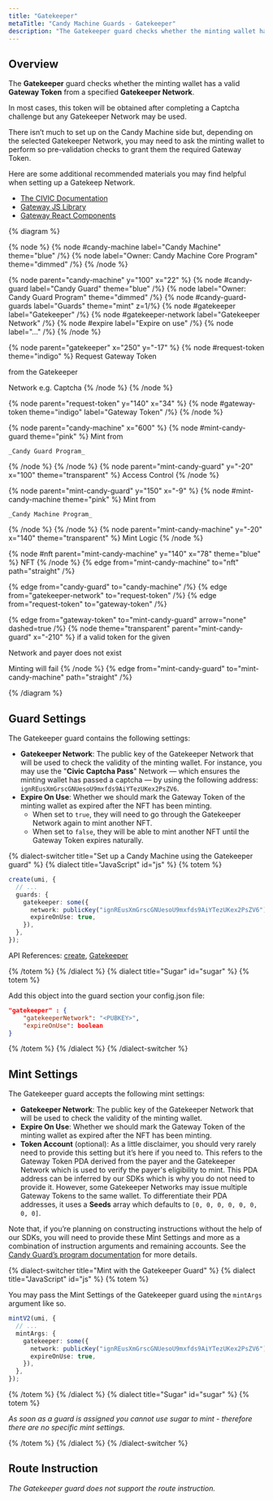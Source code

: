 ```yaml
---
title: "Gatekeeper"
metaTitle: "Candy Machine Guards - Gatekeeper"
description: "The Gatekeeper guard checks whether the minting wallet has a valid Gateway Token from a specified Gatekeeper Network."
---
```


## Overview

The **Gatekeeper** guard checks whether the minting wallet has a valid **Gateway Token** from a specified **Gatekeeper Network**.

In most cases, this token will be obtained after completing a Captcha challenge but any Gatekeeper Network may be used.

There isn’t much to set up on the Candy Machine side but, depending on the selected Gatekeeper Network, you may need to ask the minting wallet to perform so pre-validation checks to grant them the required Gateway Token.

Here are some additional recommended materials you may find helpful when setting up a Gatekeep Network.

- [The CIVIC Documentation](https://docs.civic.com/civic-pass/overview)
- [Gateway JS Library](https://www.npmjs.com/package/@identity.com/solana-gateway-ts)
- [Gateway React Components](https://www.npmjs.com/package/@civic/solana-gateway-react)

{% diagram  %}

{% node %}
{% node #candy-machine label="Candy Machine" theme="blue" /%}
{% node label="Owner: Candy Machine Core Program" theme="dimmed" /%}
{% /node %}

{% node parent="candy-machine" y="100" x="22" %}
{% node #candy-guard label="Candy Guard" theme="blue" /%}
{% node label="Owner: Candy Guard Program" theme="dimmed" /%}
{% node #candy-guard-guards label="Guards" theme="mint" z=1/%}
{% node #gatekeeper label="Gatekeeper" /%}
{% node #gatekeeper-network label="Gatekeeper Network" /%}
{% node #expire label="Expire on use" /%}
{% node label="..." /%}
{% /node %}

{% node parent="gatekeeper" x="250" y="-17" %}
{% node #request-token theme="indigo" %}
Request Gateway Token

from the Gatekeeper

Network e.g. Captcha
{% /node %}
{% /node %}

{% node parent="request-token" y="140" x="34" %}
{% node #gateway-token theme="indigo" label="Gateway Token" /%}
{% /node %}

{% node parent="candy-machine" x="600" %}
  {% node #mint-candy-guard theme="pink" %}
    Mint from

    _Candy Guard Program_
  {% /node %}
{% /node %}
{% node parent="mint-candy-guard" y="-20" x="100" theme="transparent" %}
  Access Control
{% /node %}

{% node parent="mint-candy-guard" y="150" x="-9" %}
  {% node #mint-candy-machine theme="pink" %}
    Mint from 
    
    _Candy Machine Program_
  {% /node %}
{% /node %}
{% node parent="mint-candy-machine" y="-20" x="140" theme="transparent" %}
  Mint Logic
{% /node %}

{% node #nft parent="mint-candy-machine" y="140" x="78" theme="blue" %}
  NFT
{% /node %}
{% edge from="mint-candy-machine" to="nft" path="straight" /%}

{% edge from="candy-guard" to="candy-machine" /%}
{% edge from="gatekeeper-network" to="request-token" /%}
{% edge from="request-token" to="gateway-token" /%}

{% edge from="gateway-token" to="mint-candy-guard" arrow="none" dashed=true /%}
{% node theme="transparent" parent="mint-candy-guard" x="-210" %}
if a valid token for the given

Network and payer does not exist 

Minting will fail
{% /node %}
{% edge from="mint-candy-guard" to="mint-candy-machine" path="straight" /%}


{% /diagram %}
## Guard Settings

The Gatekeeper guard contains the following settings:

- **Gatekeeper Network**: The public key of the Gatekeeper Network that will be used to check the validity of the minting wallet. For instance, you may use the "**Civic Captcha Pass**" Network — which ensures the minting wallet has passed a captcha — by using the following address: `ignREusXmGrscGNUesoU9mxfds9AiYTezUKex2PsZV6`.
- **Expire On Use**: Whether we should mark the Gateway Token of the minting wallet as expired after the NFT has been minting.
  - When set to `true`, they will need to go through the Gatekeeper Network again to mint another NFT.
  - When set to `false`, they will be able to mint another NFT until the Gateway Token expires naturally.

{% dialect-switcher title="Set up a Candy Machine using the Gatekeeper guard" %}
{% dialect title="JavaScript" id="js" %}
{% totem %}

```ts
create(umi, {
  // ...
  guards: {
    gatekeeper: some({
      network: publicKey("ignREusXmGrscGNUesoU9mxfds9AiYTezUKex2PsZV6"),
      expireOnUse: true,
    }),
  },
});
```

API References: [create](https://mpl-candy-machine-js-docs.vercel.app/functions/create.html), [Gatekeeper](https://mpl-candy-machine-js-docs.vercel.app/types/Gatekeeper.html)

{% /totem %}
{% /dialect %}
{% dialect title="Sugar" id="sugar" %}
{% totem %}

Add this object into the guard section your config.json file:

```json
"gatekeeper" : {
    "gatekeeperNetwork": "<PUBKEY>",
    "expireOnUse": boolean
}
```

{% /totem %}
{% /dialect %}
{% /dialect-switcher %}

## Mint Settings

The Gatekeeper guard accepts the following mint settings:

- **Gatekeeper Network**: The public key of the Gatekeeper Network that will be used to check the validity of the minting wallet.
- **Expire On Use**: Whether we should mark the Gateway Token of the minting wallet as expired after the NFT has been minting.
- **Token Account** (optional): As a little disclaimer, you should very rarely need to provide this setting but it’s here if you need to. This refers to the Gateway Token PDA derived from the payer and the Gatekeeper Network which is used to verify the payer's eligibility to mint. This PDA address can be inferred by our SDKs which is why you do not need to provide it. However, some Gatekeeper Networks may issue multiple Gateway Tokens to the same wallet. To differentiate their PDA addresses, it uses a **Seeds** array which defaults to `[0, 0, 0, 0, 0, 0, 0, 0]`.

Note that, if you’re planning on constructing instructions without the help of our SDKs, you will need to provide these Mint Settings and more as a combination of instruction arguments and remaining accounts. See the [Candy Guard’s program documentation](https://github.com/metaplex-foundation/mpl-candy-machine/tree/main/programs/candy-guard#gatekeeper) for more details.

{% dialect-switcher title="Mint with the Gatekeeper Guard" %}
{% dialect title="JavaScript" id="js" %}
{% totem %}

You may pass the Mint Settings of the Gatekeeper guard using the `mintArgs` argument like so.

```ts
mintV2(umi, {
  // ...
  mintArgs: {
    gatekeeper: some({
      network: publicKey("ignREusXmGrscGNUesoU9mxfds9AiYTezUKex2PsZV6"),
      expireOnUse: true,
    }),
  },
});
```
{% /totem %}
{% /dialect %}
{% dialect title="Sugar" id="sugar" %}
{% totem %}

_As soon as a guard is assigned you cannot use sugar to mint - therefore there are no specific mint settings._

{% /totem %}
{% /dialect %}
{% /dialect-switcher %}

## Route Instruction

_The Gatekeeper guard does not support the route instruction._
